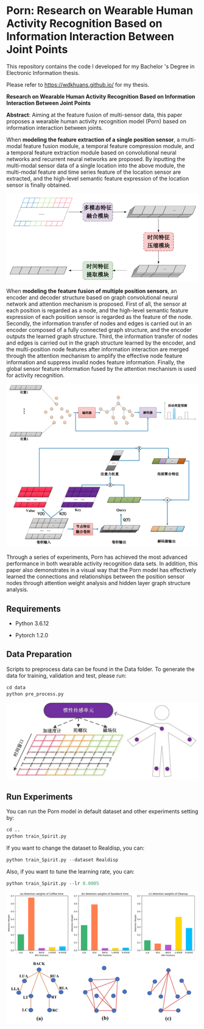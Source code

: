 # Porn: Research on Wearable Human Activity Recognition  Based on Information Interaction Between Joint  Points

This repository contains the code I developed for my Bachelor 's Degree in Electronic Information thesis.

Please refer to https://wdkhuans.github.io/ for my thesis.

**Research on Wearable Human Activity Recognition  Based on Information Interaction Between Joint  Points**

**Abstract**: Aiming at the feature fusion of  multi-sensor data, this paper proposes a wearable human activity recognition model (Porn)  based on information interaction between joints. 

When **modeling the feature extraction of a single position sensor**, a multi-modal feature  fusion module, a temporal feature compression module, and a temporal feature extraction  module based on convolutional neural networks and recurrent neural networks are proposed.  By inputting the multi-modal sensor data of a single location into the above module, the  multi-modal feature and time series feature of the location sensor are extracted, and the  high-level semantic feature expression of the location sensor is finally obtained. 

<img src="IMG\single_sensor.png" style="zoom:67%;" />

When **modeling the feature fusion of multiple position sensors**, an encoder and decoder  structure based on graph convolutional neural network and attention mechanism is proposed.  First of all, the sensor at each position is regarded as a node, and the high-level semantic  feature expression of each position sensor is regarded as the feature of the node. Secondly,  the information transfer of nodes and edges is carried out in an encoder composed of a fully  connected graph structure, and the encoder outputs the learned graph structure. Third, the  information transfer of nodes and edges is carried out in the graph structure learned by the  encoder, and the multi-position node features after information interaction are merged  through the attention mechanism to amplify the effective node feature information and  suppress invalid nodes feature information. Finally, the global sensor feature information  fused by the attention mechanism is used for activity recognition. 

<img src="IMG\multi_sensor.png" style="zoom: 67%;" />

<img src="IMG\attention.png" style="zoom: 50%;" />

Through a series of experiments, Porn has achieved the most advanced performance in  both wearable activity recognition data sets. In addition, this paper also demonstrates in a  visual way that the Porn model has effectively learned the connections and relationships  between the position sensor nodes through attention weight analysis and hidden layer graph structure analysis.

## Requirements

- Python 3.6.12

- Pytorch 1.2.0

## Data Preparation

Scripts to preprocess data can be found in the Data folder. To generate the data for training, validation and test, please run:

```python
cd data
python pre_process.py
```

<img src="IMG\pre_porcess.png" style="zoom: 50%;" />

## Run Experiments

You can run the Porn model in default dataset and other experiments setting by:

```python
cd ..
python train_Spirit.py
```

If you want to change the dataset to Realdisp, you can:

```python
python train_Spirit.py --dataset Realdisp
```

Also, if you want to tune the learning rate, you can:

```python
python train_Spirit.py --lr 0.0005
```

<img src="IMG\attention_ex.png" style="zoom: 67%;" />

<img src="IMG\graph_ex.png" style="zoom: 67%;" />